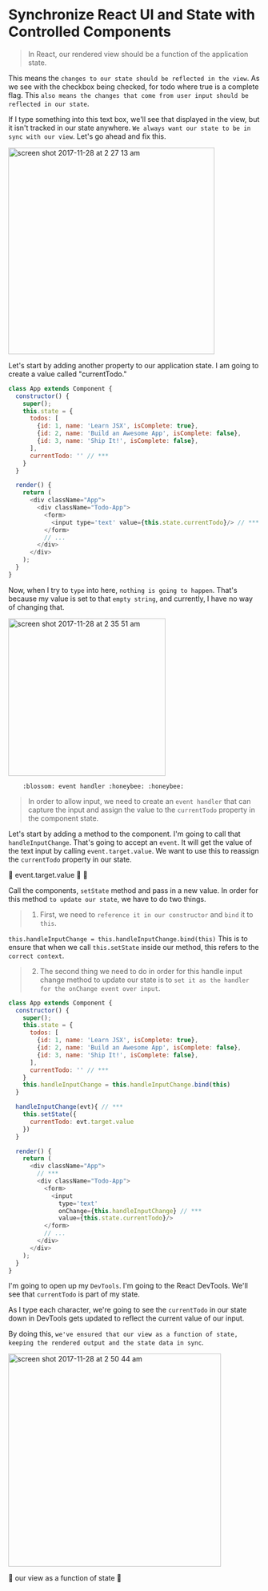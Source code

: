 # Synchronize React UI and State with Controlled Components

> In React, our rendered view should be a function of the application state.

This means the `changes to our state should be reflected in the view`. As we see with the checkbox being checked, for todo where true is a complete flag. This `also means the changes that come from user input should be reflected in our state`.

If I type something into this text box, we'll see that displayed in the view, but it isn't tracked in our state anywhere. `We always want our state to be in sync with our view`. Let's go ahead and fix this.

<img width="412" alt="screen shot 2017-11-28 at 2 27 13 am" src="https://user-images.githubusercontent.com/5876481/33316783-0689c56c-d3ea-11e7-9951-19e0b1f95cd6.png">

Let's start by adding another property to our application state. I am going to create a value called "currentTodo."

```javascript
class App extends Component {
  constructor() {
    super();
    this.state = {
      todos: [
        {id: 1, name: 'Learn JSX', isComplete: true},
        {id: 2, name: 'Build an Awesome App', isComplete: false},
        {id: 3, name: 'Ship It!', isComplete: false},
      ],
      currentTodo: '' // ***
    }
  }

  render() {
    return (
      <div className="App"> 
        <div className="Todo-App">
          <form>
            <input type='text' value={this.state.currentTodo}/> // ***
          </form>
          // ...
        </div>
      </div>
    );
  }
}
```

Now, when I try to `type` into here, `nothing is going to happen`. That's because my value is set to that `empty string`, and currently, I have no way of changing that. 

<img width="314" alt="screen shot 2017-11-28 at 2 35 51 am" src="https://user-images.githubusercontent.com/5876481/33316784-06a0ea30-d3ea-11e7-942e-222f551e0252.png">

        :blossom: event handler :honeybee: :honeybee:

> In order to allow input, we need to create an `event handler` that can capture the input and assign the value to the `currentTodo` property in the component state.

Let's start by adding a method to the component. I'm going to call that `handleInputChange`. That's going to accept an `event`. It will get the value of the text input by calling `event.target.value`. We want to use this to reassign the `currentTodo` property in our state.

:blossom: event.target.value :honeybee: :honeybee:
        
Call the components, `setState` method and pass in a new value. In order for this method `to update our state`, we have to do two things. 

> 1. First, we need to `reference it in our constructor` and `bind` it to `this`.

`this.handleInputChange = this.handleInputChange.bind(this)` This is to ensure that when we call `this.setState` inside our method, this refers to the `correct context`.

> 2. The second thing we need to do in order for this handle input change method to update our state is to `set it as the handler for the onChange event over input`.

```javascript
class App extends Component {
  constructor() {
    super();
    this.state = {
      todos: [
        {id: 1, name: 'Learn JSX', isComplete: true},
        {id: 2, name: 'Build an Awesome App', isComplete: false},
        {id: 3, name: 'Ship It!', isComplete: false},
      ],
      currentTodo: '' // ***
    }
    this.handleInputChange = this.handleInputChange.bind(this)
  }

  handleInputChange(evt){ // ***
    this.setState({
      currentTodo: evt.target.value
    })
  }

  render() {
    return (
      <div className="App">
        // ***
        <div className="Todo-App">
          <form>
            <input
              type='text'
              onChange={this.handleInputChange} // ***
              value={this.state.currentTodo}/>
          </form>
          // ...
        </div>
      </div>
    );
  }
}
```

I'm going to open up my `DevTools`. I'm going to the React DevTools. We'll see that `currentTodo` is part of my state.

As I type each character, we're going to see the `currentTodo` in our state down in DevTools gets updated to reflect the current value of our input.

By doing this, `we've ensured that our view as a function of state, keeping the rendered output and the state data in sync`.

<img width="425" alt="screen shot 2017-11-28 at 2 50 44 am" src="https://user-images.githubusercontent.com/5876481/33316785-06b5b9ba-d3ea-11e7-8ed2-b94281d9b2e6.png">

:sushi: our view as a function of state :bread:
     